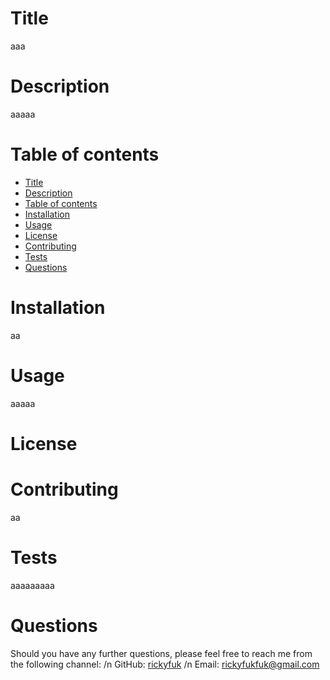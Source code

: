 
# Title
aaa

# Description
aaaaa

# Table of contents

- [Title](#title)
- [Description](#description)
- [Table of contents](#table-of-contents)
- [Installation](#installation)
- [Usage](#usage)
- [License](#license)
- [Contributing](#contributing)
- [Tests](#tests)
- [Questions](#questions)

# Installation
aa

# Usage
aaaaa

# License

# Contributing
aa

# Tests
aaaaaaaaa

# Questions
Should you have any further questions, please feel free to reach me from the following channel:
/n GitHub: [rickyfuk](https://github.com/rickyfuk)
/n Email: rickyfukfuk@gmail.com

